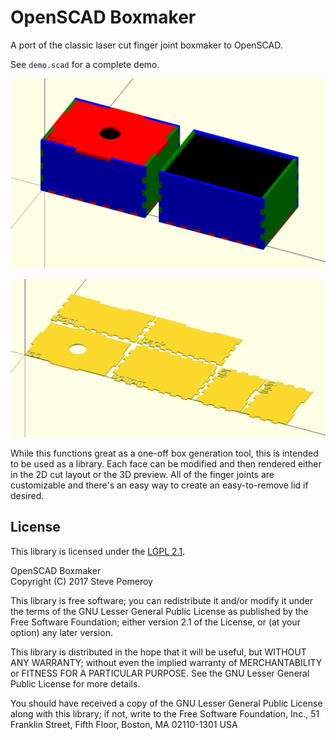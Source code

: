 OpenSCAD Boxmaker
=================

A port of the classic laser cut finger joint boxmaker to OpenSCAD.

See `demo.scad` for a complete demo.

![demo.scad in 3D preview](demo_01.png)

![demo.scad in 2D cut layout](demo_02.png)

While this functions great as a one-off box generation tool, this is intended
to be used as a library. Each face can be modified and then rendered either
in the 2D cut layout or the 3D preview. All of the finger joints are
customizable and there's an easy way to create an easy-to-remove lid if
desired.

License
-------

This library is licensed under the [LGPL 2.1](http://www.gnu.org/licenses/lgpl-2.1.html).

OpenSCAD Boxmaker  
Copyright (C) 2017  Steve Pomeroy

This library is free software; you can redistribute it and/or
modify it under the terms of the GNU Lesser General Public
License as published by the Free Software Foundation; either
version 2.1 of the License, or (at your option) any later version.

This library is distributed in the hope that it will be useful,
but WITHOUT ANY WARRANTY; without even the implied warranty of
MERCHANTABILITY or FITNESS FOR A PARTICULAR PURPOSE.  See the GNU
Lesser General Public License for more details.

You should have received a copy of the GNU Lesser General Public
License along with this library; if not, write to the Free Software
Foundation, Inc., 51 Franklin Street, Fifth Floor, Boston, MA  02110-1301  USA
